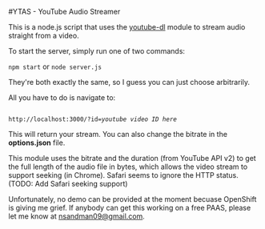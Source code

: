 #YTAS - YouTube Audio Streamer

This is a node.js script that uses the [youtube-dl](http://www.github.com/fent/node-youtube-dl) module to stream audio straight from a video. 

To start the server, simply run one of two commands:

<code>npm start</code> or <code>node server.js</code>

They're both exactly the same, so I guess you can just choose arbitrarily.

All you have to do is navigate to:

<code>
http://localhost:3000/?id=<i>youtube video ID here</i>
</code>

This will return your stream. You can also change the bitrate in the <b>options.json</b> file.

This module uses the bitrate and the duration (from YouTube API v2) to get the full length of the audio file in bytes, which allows the video stream to support seeking (in Chrome). Safari seems to ignore the HTTP status. (TODO: Add Safari seeking support)

Unfortunately, no demo can be provided at the moment becuase OpenShift is giving me grief. If anybody can get this working on a free PAAS, please let me know at nsandman09@gmail.com.
